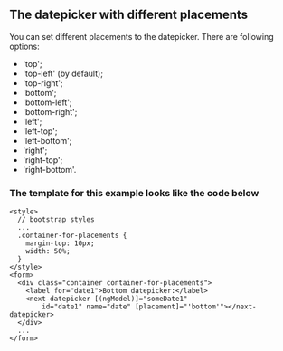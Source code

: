 ## The datepicker with different placements

You can set different placements to the datepicker.
There are following options:

- 'top';
- 'top-left' (by default);
- 'top-right';
- 'bottom';
- 'bottom-left';
- 'bottom-right';
- 'left';
- 'left-top';
- 'left-bottom';
- 'right';
- 'right-top';
- 'right-bottom'.

### The template for this example looks like the code below

```
<style>
  // bootstrap styles
  ...
  .container-for-placements {
    margin-top: 10px;
    width: 50%;
  }
</style>
<form>
  <div class="container container-for-placements">
    <label for="date1">Bottom datepicker:</label>
    <next-datepicker [(ngModel)]="someDate1"
        id="date1" name="date" [placement]="'bottom'"></next-datepicker>
  </div>
  ...
</form>
```
